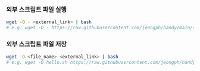 ### 외부 스크립트 파일 실행 

```sh
wget -O - <external_link> | bash
# e.g. wget -O - https://raw.githubusercontent.com/jeongph/handy/main/shell/hello.sh
```

### 외부 스크립트 파일 저장

```sh
wget -O <file_name> <external_link> | bash
# e.g. wget -O hello.sh https://raw.githubusercontent.com/jeongph/handy/main/shell/hello.sh
```
